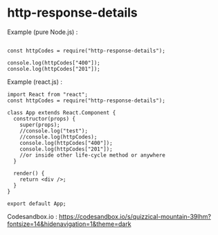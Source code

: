 # http-response-details

Example (pure Node.js) :
```

const httpCodes = require("http-response-details");

console.log(httpCodes["400"]);
console.log(httpCodes["201"]);
```

Example (react.js) : 
```
import React from "react";
const httpCodes = require("http-response-details");

class App extends React.Component {
  constructor(props) {
    super(props);
    //console.log("test");
    //console.log(httpCodes);
    console.log(httpCodes["400"]);
    console.log(httpCodes["201"]);
    //or inside other life-cycle method or anywhere
  }

  render() {
    return <div />;
  }
}

export default App;
```

Codesandbox.io : https://codesandbox.io/s/quizzical-mountain-39lhm?fontsize=14&hidenavigation=1&theme=dark
